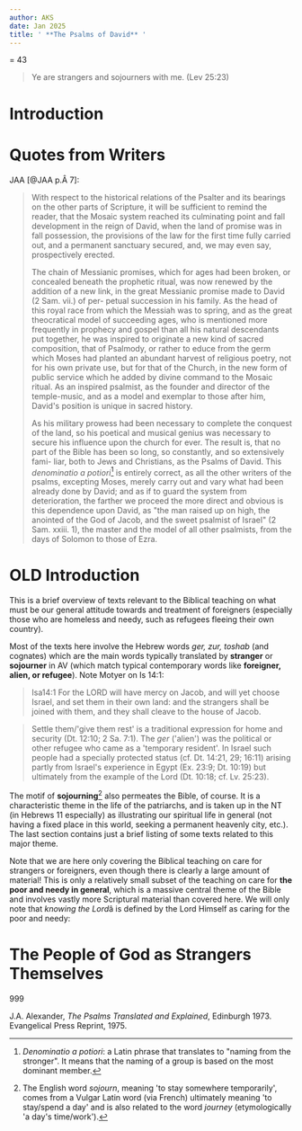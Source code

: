 ```yaml
---
author: AKS
date: Jan 2025
title: ' **The Psalms of David** '
---
```


= 43

> Ye are strangers and sojourners with me. (Lev 25:23)

Introduction
============

Quotes from Writers
===================

JAA [@JAA p.Â 7]:

> With respect to the historical relations of the Psalter and its
> bearings on the other parts of Scripture, it will be sufficient to
> remind the reader, that the Mosaic system reached its culminating
> point and fall development in the reign of David, when the land of
> promise was in fall possession, the provisions of the law for the
> first time fully carried out, and a permanent sanctuary secured, and,
> we may even say, prospectively erected.
>
> The chain of Messianic promises, which for ages had been broken, or
> concealed beneath the prophetic ritual, was now renewed by the
> addition of a new link, in the great Messianic promise made to David
> (2 Sam. vii.) of per- petual succession in his family. As the head of
> this royal race from which the Messiah was to spring, and as the great
> theocratical model of succeeding ages, who is mentioned more
> frequently in prophecy and gospel than all his natural descendants put
> together, he was inspired to originate a new kind of sacred
> composition, that of Psalmody, or rather to educe from the germ which
> Moses had planted an abundant harvest of religious poetry, not for his
> own private use, but for that of the Church, in the new form of public
> service which he added by divine command to the Mosaic ritual. As an
> inspired psalmist, as the founder and director of the temple-music,
> and as a model and exemplar to those after him, David's position is
> unique in sacred history.
>
> As his military prowess had been necessary to complete the conquest of
> the land, so his poetical and musical genius was necessary to secure
> his influence upon the church for ever. The result is, that no part of
> the Bible has been so long, so constantly, and so extensively fami-
> liar, both to Jews and Christians, as the Psalms of David. This
> *denominatio a potiori*[^1] is entirely correct, as all the other
> writers of the psalms, excepting Moses, merely carry out and vary what
> had been already done by David; and as if to guard the system from
> deterioration, the farther we proceed the more direct and obvious is
> this dependence upon David, as "the man raised up on high, the
> anointed of the God of Jacob, and the sweet psalmist of Israel\" (2
> Sam. xxiii. 1), the master and the model of all other psalmists, from
> the days of Solomon to those of Ezra.

OLD Introduction
================

This is a brief overview of texts relevant to the Biblical teaching on
what must be our general attitude towards and treatment of foreigners
(especially those who are homeless and needy, such as refugees fleeing
their own country).

Most of the texts here involve the Hebrew words *ger, zur, toshab* (and
cognates) which are the main words typically translated by **stranger**
or **sojourner** in AV (which match typical contemporary words like
**foreigner, alien, or refugee**). Note Motyer on Is 14:1:

> Isa14:1 For the LORD will have mercy on Jacob, and will yet choose
> Israel, and set them in their own land: and the strangers shall be
> joined with them, and they shall cleave to the house of Jacob.

> Settle them/'give them rest' is a traditional expression for home and
> security (Dt. 12:10; 2 Sa. 7:1). The *ger* ('alien') was the political
> or other refugee who came as a 'temporary resident'. In Israel such
> people had a specially protected status (cf. Dt. 14:21, 29; 16:11)
> arising partly from Israel's experience in Egypt (Ex. 23:9; Dt. 10:19)
> but ultimately from the example of the Lord (Dt. 10:18; cf. Lv.
> 25:23).

The motif of **sojourning**[^2] also permeates the Bible, of course. It
is a characteristic theme in the life of the patriarchs, and is taken up
in the NT (in Hebrews 11 especially) as illustrating our spiritual life
in general (not having a fixed place in this world, seeking a permanent
heavenly city, etc.). The last section contains just a brief listing of
some texts related to this major theme.

Note that we are here only covering the Biblical teaching on care for
strangers or foreigners, even though there is clearly a large amount of
material! This is only a relatively small subset of the teaching on care
for **the poor and needy in general**, which is a massive central theme
of the Bible and involves vastly more Scriptural material than covered
here. We will only note that *knowing the Lord*â is defined by the Lord
Himself as caring for the poor and needy:

The People of God as Strangers Themselves
=========================================

999

J.A. Alexander, *The Psalms Translated and Explained*, Edinburgh 1973.
Evangelical Press Reprint, 1975.

[^1]: *Denominatio a potiori*: a Latin phrase that translates to "naming
    from the stronger\". It means that the naming of a group is based on
    the most dominant member.

[^2]: The English word *sojourn*, meaning 'to stay somewhere
    temporarily', comes from a Vulgar Latin word (via French) ultimately
    meaning 'to stay/spend a day' and is also related to the word
    *journey* (etymologically 'a day's time/work').
